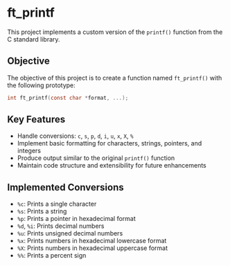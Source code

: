 # ft_printf

This project implements a custom version of the `printf()` function from the C standard library.

## Objective

The objective of this project is to create a function named `ft_printf()` with the following prototype:

```c
int ft_printf(const char *format, ...);
```

## Key Features

- Handle conversions: `c`, `s`, `p`, `d`, `i`, `u`, `x`, `X`, `%`
- Implement basic formatting for characters, strings, pointers, and integers
- Produce output similar to the original `printf()` function
- Maintain code structure and extensibility for future enhancements

## Implemented Conversions

- `%c`: Prints a single character
- `%s`: Prints a string
- `%p`: Prints a pointer in hexadecimal format
- `%d`, `%i`: Prints decimal numbers
- `%u`: Prints unsigned decimal numbers
- `%x`: Prints numbers in hexadecimal lowercase format
- `%X`: Prints numbers in hexadecimal uppercase format
- `%%`: Prints a percent sign
